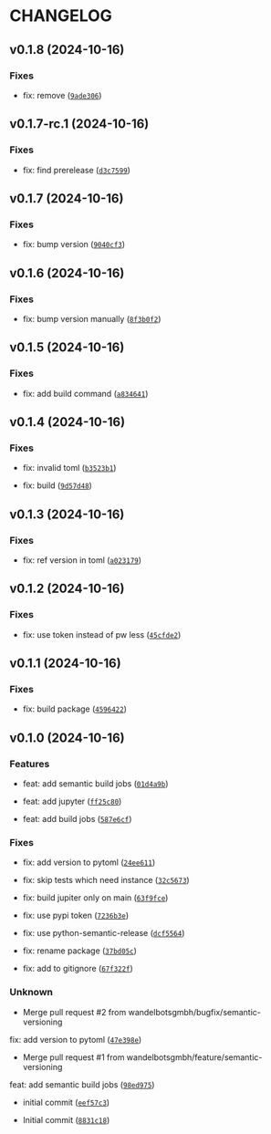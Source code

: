 # CHANGELOG


## v0.1.8 (2024-10-16)

### Fixes

* fix: remove ([`9ade306`](https://github.com/wandelbotsgmbh/wandelbots-python/commit/9ade306fda726a808b942697fb907cfeb1cdc1a1))


## v0.1.7-rc.1 (2024-10-16)

### Fixes

* fix: find prerelease ([`d3c7599`](https://github.com/wandelbotsgmbh/wandelbots-python/commit/d3c7599fa9d19edd1497258bdea1725e3ec057aa))


## v0.1.7 (2024-10-16)

### Fixes

* fix: bump version ([`9040cf3`](https://github.com/wandelbotsgmbh/wandelbots-python/commit/9040cf32d91ed8fb7ced337e214e167aeb21c620))


## v0.1.6 (2024-10-16)

### Fixes

* fix: bump version manually ([`8f3b0f2`](https://github.com/wandelbotsgmbh/wandelbots-python/commit/8f3b0f20da91d786ee9c40314355b6ecbbbd5449))


## v0.1.5 (2024-10-16)

### Fixes

* fix: add build command ([`a834641`](https://github.com/wandelbotsgmbh/wandelbots-python/commit/a834641353013df01dd123912c0110859cff82d4))


## v0.1.4 (2024-10-16)

### Fixes

* fix: invalid toml ([`b3523b1`](https://github.com/wandelbotsgmbh/wandelbots-python/commit/b3523b1b4d2700d956d0189671d938bf21f638c1))

* fix: build ([`9d57d48`](https://github.com/wandelbotsgmbh/wandelbots-python/commit/9d57d48d76a566113b423e92d99bbabfdd4d2b51))


## v0.1.3 (2024-10-16)

### Fixes

* fix: ref version in toml ([`a023179`](https://github.com/wandelbotsgmbh/wandelbots-python/commit/a023179741b0256146eea2acd12ca02752221ccd))


## v0.1.2 (2024-10-16)

### Fixes

* fix: use token instead of pw less ([`45cfde2`](https://github.com/wandelbotsgmbh/wandelbots-python/commit/45cfde2aabdfb844969f9f2df9200fab21003ff3))


## v0.1.1 (2024-10-16)

### Fixes

* fix: build package ([`4596422`](https://github.com/wandelbotsgmbh/wandelbots-python/commit/45964227ea376d776547cb7d59ee0deeb95a1d77))


## v0.1.0 (2024-10-16)

### Features

* feat: add semantic build jobs ([`01d4a9b`](https://github.com/wandelbotsgmbh/wandelbots-python/commit/01d4a9bb2c97597564b2ec8289746987b43328f6))

* feat: add jupyter ([`ff25c80`](https://github.com/wandelbotsgmbh/wandelbots-python/commit/ff25c80eade8939037275ff710f24f492dd52115))

* feat: add build jobs ([`587e6cf`](https://github.com/wandelbotsgmbh/wandelbots-python/commit/587e6cf93242c62798da100cf6e8be474394fe01))

### Fixes

* fix: add version to pytoml ([`24ee611`](https://github.com/wandelbotsgmbh/wandelbots-python/commit/24ee61115a16a8e15b80de89838ffd483c7b3093))

* fix: skip tests which need instance ([`32c5673`](https://github.com/wandelbotsgmbh/wandelbots-python/commit/32c56738e19c198eceaa0d5a8525400a6a997e0e))

* fix: build jupiter only on main ([`63f9fce`](https://github.com/wandelbotsgmbh/wandelbots-python/commit/63f9fcef32bc6bd698471d48cc759ab02a3690a0))

* fix: use pypi token ([`7236b3e`](https://github.com/wandelbotsgmbh/wandelbots-python/commit/7236b3e1ba5ab0bb2b449853d57dd0dbf3b8f2f5))

* fix: use python-semantic-release ([`dcf5564`](https://github.com/wandelbotsgmbh/wandelbots-python/commit/dcf5564e1c48f3434b145c062fe66dd45048ff36))

* fix: rename package ([`37bd05c`](https://github.com/wandelbotsgmbh/wandelbots-python/commit/37bd05c60363b9dbb8e77947a81d6d93321673ae))

* fix: add to gitignore ([`67f322f`](https://github.com/wandelbotsgmbh/wandelbots-python/commit/67f322fd87ad84c4a1ec117fc089faaaec6520c9))

### Unknown

* Merge pull request #2 from wandelbotsgmbh/bugfix/semantic-versioning

fix: add version to pytoml ([`47e398e`](https://github.com/wandelbotsgmbh/wandelbots-python/commit/47e398eb5cbe112a4d17caaf719a0961a2383cf7))

* Merge pull request #1 from wandelbotsgmbh/feature/semantic-versioning

feat: add semantic build jobs ([`98ed975`](https://github.com/wandelbotsgmbh/wandelbots-python/commit/98ed9753d3ed5e493d84106f204fda286532e094))

* initial commit ([`eef57c3`](https://github.com/wandelbotsgmbh/wandelbots-python/commit/eef57c3c3b75e1dd8f4c84f7d89d6af2f6d210bd))

* Initial commit ([`8831c18`](https://github.com/wandelbotsgmbh/wandelbots-python/commit/8831c189537ba7a1750ad88670e3a8645f61feaa))
